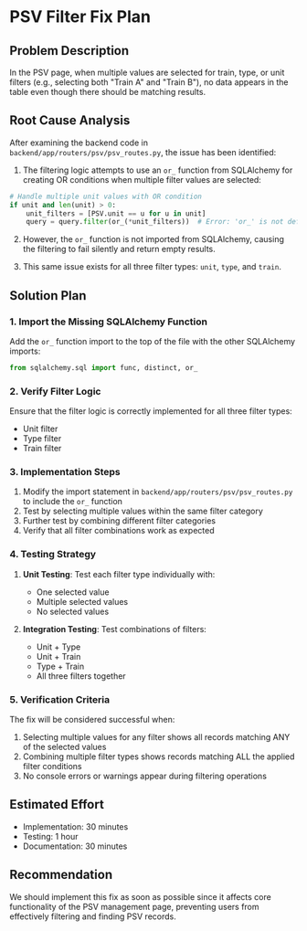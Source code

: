 # PSV Filter Fix Plan

## Problem Description

In the PSV page, when multiple values are selected for train, type, or unit filters (e.g., selecting both "Train A" and "Train B"), no data appears in the table even though there should be matching results.

## Root Cause Analysis

After examining the backend code in `backend/app/routers/psv/psv_routes.py`, the issue has been identified:

1. The filtering logic attempts to use an `or_` function from SQLAlchemy for creating OR conditions when multiple filter values are selected:

```python
# Handle multiple unit values with OR condition
if unit and len(unit) > 0:
    unit_filters = [PSV.unit == u for u in unit]
    query = query.filter(or_(*unit_filters))  # Error: 'or_' is not defined
```

2. However, the `or_` function is not imported from SQLAlchemy, causing the filtering to fail silently and return empty results.

3. This same issue exists for all three filter types: `unit`, `type`, and `train`.

## Solution Plan

### 1. Import the Missing SQLAlchemy Function

Add the `or_` function import to the top of the file with the other SQLAlchemy imports:

```python
from sqlalchemy.sql import func, distinct, or_
```

### 2. Verify Filter Logic

Ensure that the filter logic is correctly implemented for all three filter types:

- Unit filter
- Type filter  
- Train filter

### 3. Implementation Steps

1. Modify the import statement in `backend/app/routers/psv/psv_routes.py` to include the `or_` function
2. Test by selecting multiple values within the same filter category
3. Further test by combining different filter categories
4. Verify that all filter combinations work as expected

### 4. Testing Strategy

1. **Unit Testing**: Test each filter type individually with:
   - One selected value
   - Multiple selected values
   - No selected values

2. **Integration Testing**: Test combinations of filters:
   - Unit + Type
   - Unit + Train
   - Type + Train
   - All three filters together

### 5. Verification Criteria

The fix will be considered successful when:
1. Selecting multiple values for any filter shows all records matching ANY of the selected values
2. Combining multiple filter types shows records matching ALL the applied filter conditions
3. No console errors or warnings appear during filtering operations

## Estimated Effort

- Implementation: 30 minutes
- Testing: 1 hour
- Documentation: 30 minutes

## Recommendation

We should implement this fix as soon as possible since it affects core functionality of the PSV management page, preventing users from effectively filtering and finding PSV records.